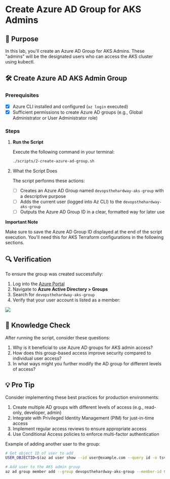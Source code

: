 # Create Azure AD Group for AKS Admins

## 🎯 Purpose

In this lab, you'll create an Azure AD Group for AKS Admins. These "admins" will be the designated users who can access the AKS cluster using kubectl.

## 🛠️ Create Azure AD AKS Admin Group

### Prerequisites

- [x] Azure CLI installed and configured (`az login` executed)
- [x] Sufficient permissions to create Azure AD groups (e.g., Global Administrator or User Administrator role)

### Steps

1. **Run the Script**

   Execute the following command in your terminal:

   ```bash
   ./scripts/2-create-azure-ad-group.sh
   ```
2. What the Script Does

    The script performs these actions:

   - [ ] Creates an Azure AD Group named `devopsthehardway-aks-group` with a descriptive purpose
   - [ ] Adds the current user (logged into Az CLI) to the `devopsthehardway-aks-group`
   - [ ] Outputs the Azure AD Group ID in a clear, formatted way for later use

**Important Note**

Make sure to save the Azure AD Group ID displayed at the end of the script execution. You'll need this for AKS Terraform configurations in the following sections.

## 🔍 Verification

To ensure the group was created successfully:

1. Log into the [Azure Portal](https://portal.azure.com)
2. Navigate to **Azure Active Directory > Groups**
3. Search for `devopsthehardway-aks-group`
4. Verify that your user account is listed as a member:

![](images/azure-ad-group.png)

## 🧠 Knowledge Check

After running the script, consider these questions:

1. Why is it beneficial to use Azure AD groups for AKS admin access?
2. How does this group-based access improve security compared to individual user access?
3. In what ways might you further modify the AD group for different levels of access?

## 💡 Pro Tip

Consider implementing these best practices for production environments:

1. Create multiple AD groups with different levels of access (e.g., read-only, developer, admin)
2. Integrate with Privileged Identity Management (PIM) for just-in-time access
3. Implement regular access reviews to ensure appropriate access
4. Use Conditional Access policies to enforce multi-factor authentication

Example of adding another user to the group:

```bash
# Get object ID of user to add
USER_OBJECTID=$(az ad user show --id user@example.com --query id -o tsv)

# Add user to the AKS admin group
az ad group member add --group devopsthehardway-aks-group --member-id $USER_OBJECTID
```
